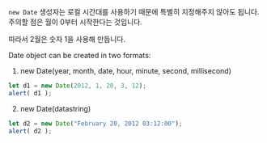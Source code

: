 `new Date` 생성자는 로컬 시간대를 사용하기 때문에 특별히 지정해주지 않아도 됩니다. 주의할 점은 월이 0부터 시작한다는 것입니다.

따라서 2월은 숫자 1을 사용해 만듭니다.

Date object can be created in two formats:

1. new Date(year, month, date, hour, minute, second, millisecond)

```js run
let d1 = new Date(2012, 1, 20, 3, 12);
alert( d1 );
```

2. new Date(datastring)

```js run
let d2 = new Date("February 20, 2012 03:12:00");
alert( d2 );
```
